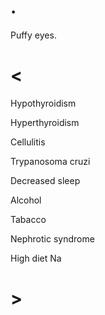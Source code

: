 # .

Puffy eyes.

# <

Hypothyroidism

Hyperthyroidism

Cellulitis

Trypanosoma cruzi

Decreased sleep

Alcohol

Tabacco

Nephrotic syndrome

High diet Na

# >
